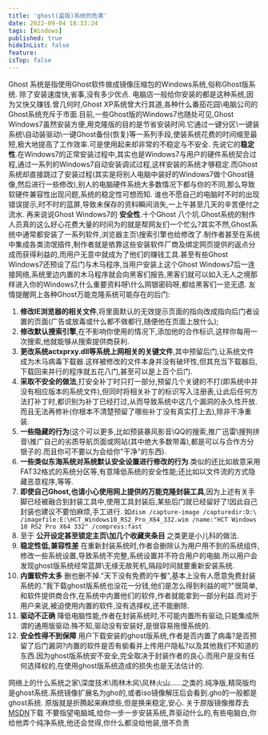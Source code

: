 ```yaml
---
title: 'ghost(盗版)系统的危害'
date: 2022-09-04 18:33:24
tags: [Windows]
published: true
hideInList: false
feature: 
isTop: false
---
```

Ghost 系统是指使用Ghost软件做成镜像压缩包的Windows系统,俗称Ghost版系统.
除了安装速度快,省事,没有多少优点.
电脑店一般给你安装的都是这种系统,因为又快又赚钱.曾几何时,Ghost XP系统曾大行其道,各种什么番茄花园\电脑公司的Ghost系统充斥于市面.目前,一些Ghost版的Windows7也随处可见,Ghost Windows7虽然安装方便,用克隆版的目的是节省安装时间.它通过一键分区\一键装系统\自动装驱动\一键Ghost备份(恢复)等一系列手段,使装系统花费的时间缩至最短,极大地提高了工作效率.可是使用起来却非常的不稳定与不安全.
先说它的**稳定性**.在Windows7的正常安装过程中,其实也是Windows7与用户的硬件系统契合过程,通过一系列的Windows7自动安装调试过程,这样安装的系统才够稳定.而Ghost系统却直接跳过了安装过程(其实是将别人电脑中装好的Windows7做个Ghost镜像,然后进行一些修改),别人的电脑硬件系统大多数情况下都与你的不同,那么导致软硬件兼容性出现问题,系统的稳定性可想而知.
谁也不愿自己的电脑时不时的出现错误提示,时不时的蓝屏,导致未保存的资料瞬间消失,一上午甚至几天的辛苦便付之流水.
再来说说Ghost Windows7的 **安全性**.十个Ghost 八个坑.Ghost系统的制作人员真的这么好心花费大量的时间为的就是帮网友们一个忙么?其实不然,Ghost系统中通常都安装了一系列软件,浏览器主页\搜索引擎也给修改了.制作者甚至在系统中集成各类流氓插件,制作者就是依靠这些安装软件厂商及绑定网页提供的返点分成而获得利益的,而用户无意中就成为了他们的赚钱工具.甚至有些Ghost Windows7还预设了后门与木马程序,当用户安装上这个Ghost Windows7后一连接网络,系统里边内置的木马程序就会向黑客们报告,黑客们就可以如入无人之境那样进入你的Windows7,什么重要资料呀\什么网银密码呀,都给黑客们一览无遗.
友情提醒网上各种Ghost万能克隆系统可能存在的后门:
1. **修改IE浏览器的相关文件**,将里面默认的无效提示页面的指向改成指向后门者设置的页面(广告或放毒或什么都不做都行,随便他在页面上放什么);
2. **修改默认搜索引擎**,在不影响你使用的情况下,添加他的合作标识,这样你每用一次搜索,他就能够从搜索提供商获利.
3. **更改系统actxprxy.dll等系统上网相关的关键文件**,其中预留后门,让系统文件成为木马病毒下载器.这样被修改的文件本身并没有破坏性,但其充当下载器后,下载回来并行的程序就五花八门,甚至可以是上百个后门.
4. **采取不安全的做法**,打安全补丁时只打一部分,预留几个关键的不打(即系统中并没有相应版本的系统文件),但同时将相关补丁的标识写入注册表,让此后任何方法打补丁时,都识别为补丁已经打过,从而导致系统中这几个漏洞的永久性开放.而且无法再修补(你根本不清楚预留了哪些补丁没有真实打上去),除非干净重装.
5. **一些隐藏的行为**(这个可以更多,比如预装暴风影音\QQ的搜索,推广迅雷\搜狗拼音\推广自己的劣质导航页面或网站(其中绝大多数带毒),都是可以与合作方分银子的.而且你可不要以为会给你"干净"的东西).
6. **一些类似东海系统对系统默认安全设置进行修改的行为**.类似的还比如故意采用FAT32格式的系统分区等,有意降低系统的安全性能;还比如以文件流的方式隐藏恶意程序,等等.
7. **即使自己Ghost,也请小心使用网上提供的万能克隆封装工具**,因为上述有关手脚已经被融合到封装工具中,使用工具封装后,某些后门就已经留好了!因此自己封装也建议不要怕麻烦,手工进行.
如`dism /capture-image /capturedir:D:\ /imagefile:E:\HCT_Windows10_RS2_Pro_X64_332.wim /name:"HCT Windows 10 RS2 Pro X64 332" /compress:fast`
8. 至于 **公开设定甚至锁定主页\加几个收藏夹条目** 之类更是小儿科的做法.
9. **稳定性低,兼容性差** 在重新封装系统时,作者会删除认为用户用不到的系统组件,修改一些系统设置,导致系统不完整,系统设置并不符合用户的电脑.所以用户会发现ghost版系统经常蓝屏\无缘无故死机,隔段时间就要重新安装系统.
10. **内置软件太多** 删也删不掉."天下没有免费的午餐",基本上没有人愿意免费封装系统的."我下载ghost版系统也没花一分钱,他们是怎么得到利益的呢?"很简单,和软件提供商合作,在系统中内置他们的软件,作者就能拿到一部分利益.而对于用户来说,被迫使用内置的软件,没有选择权,还不能删除.
11. **驱动不正确** 降低电脑性能,作者在封装系统时,不可能内置所有驱动,只能集成所谓的通用版驱动.殊不知,驱动没有安装好,是很容易拖慢系统的.
12. **安全性得不到保障** 用户下载安装的ghost版系统,作者是否内置了病毒?是否预留了后门漏洞?内置的软件是否有偷看并上传用户隐私?以及其他我们不知道的东西.因为ghost版系统安不安全,完全取决于封装作者的良心.而用户是没有任何选择权的,在使用ghost版系统造成的损失也是无法估计的.

网络上的什么系统之家\深度技术\雨林木风\风林火山......之类的.纯净版,精简版均是ghost系统.系统镜像扩展名为gho的,或者iso镜像解压后会看到.gho的一般都是ghost系统.
原版就是折腾起来麻烦些,但是换来稳定,安心.
关于原版镜像推荐去[MSDN](https://msdn.itellyou.cn/)下载
不要指望电脑城,给你一步一步安装系统,弄驱动什么的,有些电脑白,你给他弄个纯净系统,他还会觉得,你什么都没给他装,很不负责
